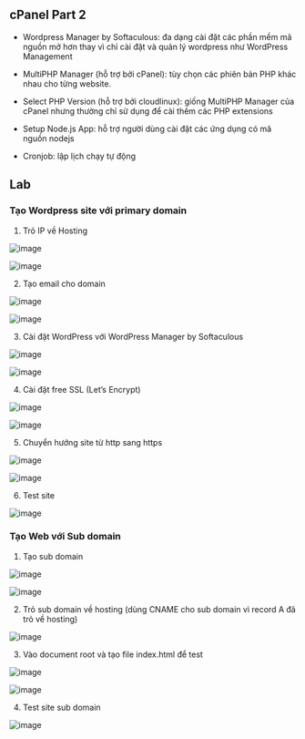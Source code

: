 ## cPanel Part 2

- Wordpress Manager by Softaculous: đa dạng cài đặt các phần mềm mã nguồn mở hơn thay vì chỉ cài đặt và quản lý wordpress như WordPress Management

- MultiPHP Manager (hỗ trợ bởi cPanel): tùy chọn các phiên bản PHP khác nhau cho từng website.

- Select PHP Version (hỗ trợ bởi cloudlinux): giống MultiPHP Manager của cPanel nhưng thường chỉ sử dụng để cài thêm các PHP extensions

- Setup Node.js App: hỗ trợ người dùng cài đặt các ứng dụng có mã nguồn nodejs

- Cronjob: lập lịch chạy tự động

## Lab
### Tạo Wordpress site với primary domain

1. Trỏ IP về Hosting

![image](https://github.com/user-attachments/assets/140dd68c-3ee2-4112-9c80-5234eeda6f25)

![image](https://github.com/user-attachments/assets/43301d3f-9e99-4464-a50b-1a813d9e1131)

2.	Tạo email cho domain

![image](https://github.com/user-attachments/assets/a5a47d90-23f0-4282-8e13-5ffe0f76962d)

![image](https://github.com/user-attachments/assets/9b4658bd-871a-475f-b25d-8ac5eab9831b)

3.	Cài đặt WordPress với WordPress Manager by Softaculous

![image](https://github.com/user-attachments/assets/4fe6d156-7d98-463f-8cae-092f233dbd98)

![image](https://github.com/user-attachments/assets/4066beed-2153-4bc1-bf11-b0962dafbd1a)

4.	Cài đặt free SSL (Let’s Encrypt)

![image](https://github.com/user-attachments/assets/beb2254c-7702-4e60-9bc3-bd6a7b81a000)

![image](https://github.com/user-attachments/assets/c921ba3a-e716-4a8d-98a8-ff5927bb4c61)

5.	Chuyển hướng site từ http sang https

![image](https://github.com/user-attachments/assets/ddf9fe2a-5dfb-4737-b529-326b927d44e0)

![image](https://github.com/user-attachments/assets/a82ea4f7-317c-43a8-b624-7dd577398d36)

6. Test site

![image](https://github.com/user-attachments/assets/a28c462e-d644-4cf1-a895-70fd64a4a312)

### Tạo Web với Sub domain

1. Tạo sub domain

![image](https://github.com/user-attachments/assets/04293700-1d14-4016-a005-2a5fbdeac62e)

![image](https://github.com/user-attachments/assets/d3becc50-7ad5-4b1a-ad92-7c15b01d3619)

2.	Trỏ sub domain về hosting (dùng CNAME cho sub domain vì record A đã trỏ về hosting)

![image](https://github.com/user-attachments/assets/56496f7c-ca1d-4380-846c-9b278311d3c1)

3.	Vào document root và tạo file index.html để test

![image](https://github.com/user-attachments/assets/ea329366-b0a7-4c90-a141-782ff2abe083)

![image](https://github.com/user-attachments/assets/8bf08e53-87ee-451c-8fa3-7b4533e1f248)

4. Test site sub domain

![image](https://github.com/user-attachments/assets/455a9e0c-b021-48ed-b68b-759d9cd8d424)


